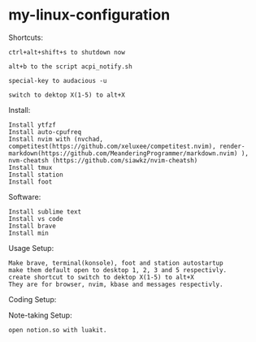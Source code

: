 # my-linux-configuration

Shortcuts:

    ctrl+alt+shift+s to shutdown now

    alt+b to the script acpi_notify.sh

    special-key to audacious -u

    switch to dektop X(1-5) to alt+X

Install:

    Install ytfzf
    Install auto-cpufreq
    Install nvim with (nvchad, competitest(https://github.com/xeluxee/competitest.nvim), render-markdown(https://github.com/MeanderingProgrammer/markdown.nvim) ), nvm-cheatsh (https://github.com/siawkz/nvim-cheatsh)
    Install tmux
    Install station
    Install foot

Software:

    Install sublime text
    Install vs code
    Install brave
    Install min

Usage Setup:

    Make brave, terminal(konsole), foot and station autostartup
    make them default open to desktop 1, 2, 3 and 5 respectivly. 
    create shortcut to switch to dektop X(1-5) to alt+X
    They are for browser, nvim, kbase and messages respectivly.

Coding Setup:

Note-taking Setup:

    open notion.so with luakit.
